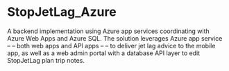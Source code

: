 # StopJetLag_Azure
A backend implementation using Azure app services coordinating with Azure Web Apps and Azure SQL.
The solution leverages Azure app service – – both web apps and API apps – – to deliver jet lag advice to the mobile app, as well as a web admin portal with a database API layer to edit StopJetLag plan trip notes. 
